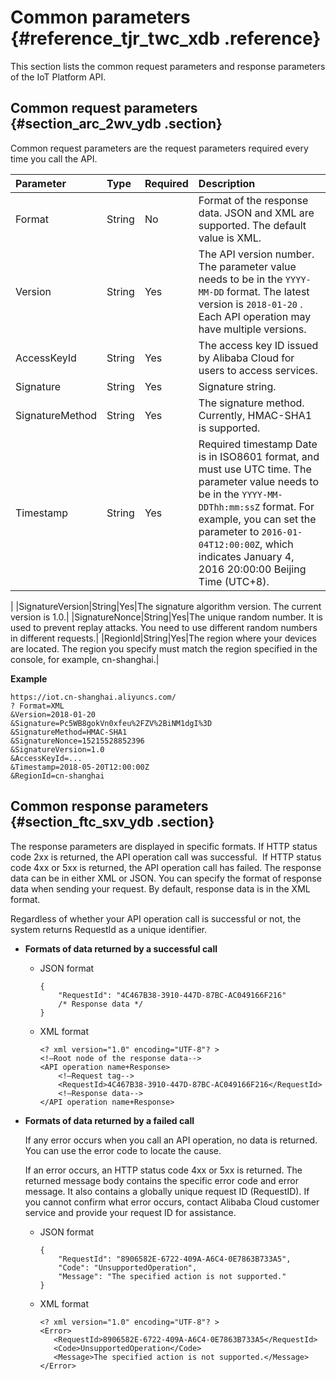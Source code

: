 # Common parameters {#reference_tjr_twc_xdb .reference}

This section lists the common request parameters and response parameters of the IoT Platform API.

## Common request parameters {#section_arc_2wv_ydb .section}

Common request parameters are the request parameters required every time you call the API.

|Parameter|Type|Required|Description|
|:--------|:---|:-------|:----------|
|Format|String|No|Format of the response data. JSON and XML are supported. The default value is XML.|
|Version|String|Yes|The API version number. The parameter value needs to be in the `YYYY-MM-DD` format. The latest version is `2018-01-20` . Each API operation may have multiple versions.|
|AccessKeyId|String|Yes|The access key ID issued by Alibaba Cloud for users to access services.|
|Signature|String|Yes|Signature string.|
|SignatureMethod|String|Yes|The signature method. Currently, HMAC-SHA1 is supported.|
|Timestamp|String|Yes|Required timestamp Date is in ISO8601 format, and must use UTC time. The parameter value needs to be in the `YYYY-MM-DDThh:mm:ssZ` format. For example, you can set the parameter to `2016-01-04T12:00:00Z`, which indicates January 4, 2016 20:00:00 Beijing Time \(UTC+8\).

|
|SignatureVersion|String|Yes|The signature algorithm version. The current version is 1.0.|
|SignatureNonce|String|Yes|The unique random number. It is used to prevent replay attacks. You need to use different random numbers in different requests.|
|RegionId|String|Yes|The region where your devices are located. The region you specify must match the region specified in the console, for example, cn-shanghai.|

**Example**

```
https://iot.cn-shanghai.aliyuncs.com/
? Format=XML
&Version=2018-01-20
&Signature=Pc5WB8gokVn0xfeu%2FZV%2BiNM1dgI%3D
&SignatureMethod=HMAC-SHA1
&SignatureNonce=15215528852396
&SignatureVersion=1.0
&AccessKeyId=...
&Timestamp=2018-05-20T12:00:00Z
&RegionId=cn-shanghai
```

## Common response parameters {#section_ftc_sxv_ydb .section}

The response parameters are displayed in specific formats. If HTTP status code 2xx is returned, the API operation call was successful.  If HTTP status code 4xx or 5xx is returned, the API operation call has failed. The response data can be in either XML or JSON. You can specify the format of response data when sending your request. By default, response data is in the XML format.

Regardless of whether your API operation call is successful or not, the system returns RequestId as a unique identifier.

-   **Formats of data returned by a successful call**

    -   JSON format

        ```
        {
            "RequestId": "4C467B38-3910-447D-87BC-AC049166F216"
            /* Response data */
        }
        ```

    -   XML format

        ```
        <? xml version="1.0" encoding="UTF-8"? > 
        <!—Root node of the response data-->
        <API operation name+Response>
            <!—Request tag-->
            <RequestId>4C467B38-3910-447D-87BC-AC049166F216</RequestId>
            <!—Response data-->
        </API operation name+Response>
        ```

-   **Formats of data returned by a failed call**

    If any error occurs when you call an API operation, no data is returned. You can use the error code to locate the cause.

    If an error occurs, an HTTP status code 4xx or 5xx is returned. The returned message body contains the specific error code and error message. It also contains a globally unique request ID \(RequestID\). If you cannot confirm what error occurs, contact Alibaba Cloud customer service and provide your request ID for assistance.

    -   JSON format

        ```
        {
            "RequestId": "8906582E-6722-409A-A6C4-0E7863B733A5",
            "Code": "UnsupportedOperation",
            "Message": "The specified action is not supported."
        }
        ```

    -   XML format

        ```
        <? xml version="1.0" encoding="UTF-8"? >
        <Error>
           <RequestId>8906582E-6722-409A-A6C4-0E7863B733A5</RequestId>
           <Code>UnsupportedOperation</Code>
           <Message>The specified action is not supported.</Message>
        </Error>
        ```


